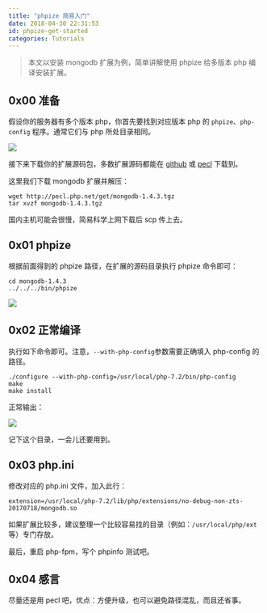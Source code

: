 ```yaml
---
title: "phpize 简易入门"
date: 2018-04-30 22:31:53
id: phpize-get-started
categories: Tutorials
---
```


> 本文以安装 mongodb 扩展为例，简单讲解使用 phpize 给多版本 php 编译安装扩展。

## 0x00 准备

假设你的服务器有多个版本 php，你首先要找到对应版本 php 的 `phpize`、`php-config` 程序。通常它们与 php 所处目录相同。

![](/resources/legacy/5b73a5252ef15.png)

接下来下载你的扩展源码包，多数扩展源码都能在 [github](https://github.com/) 或 [pecl](https://pecl.php.net/package/) 下载到。

这里我们下载 mongodb 扩展并解压：

```
wget http://pecl.php.net/get/mongodb-1.4.3.tgz
tar xvzf mongodb-1.4.3.tgz
```

国内主机可能会很慢，简易科学上网下载后 scp 传上去。

## 0x01 phpize

根据前面得到的 phpize 路径，在扩展的源码目录执行 phpize 命令即可：

```
cd mongodb-1.4.3
../../../bin/phpize
```

![](/resources/legacy/5b73a528c52eb.png)

## 0x02 正常编译

执行如下命令即可。注意，`--with-php-config`参数需要正确填入 php-config 的路径。

```
./configure --with-php-config=/usr/local/php-7.2/bin/php-config
make
make install
```

正常输出：

![](/resources/legacy/5b73a52b5e156.png)

记下这个目录，一会儿还要用到。

## 0x03 php.ini

修改对应的 php.ini 文件，加入此行：

```
extension=/usr/local/php-7.2/lib/php/extensions/no-debug-non-zts-20170718/mongodb.so
```

如果扩展比较多，建议整理一个比较容易找的目录（例如：`/usr/local/php/ext`等）专门存放。

最后，重启 php-fpm，写个 phpinfo 测试吧。

## 0x04 感言

尽量还是用 pecl 吧，优点：方便升级，也可以避免路径混乱，而且还省事。